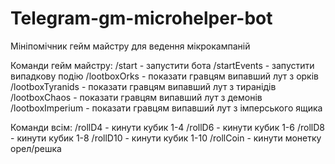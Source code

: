 # Telegram-gm-microhelper-bot
Мініпомічник гейм майстру для ведення мікрокампаній

Команди гейм майстру:
/start - запустити бота
/startEvents - запустити випадкову подію
/lootboxOrks - показати гравцям випавший лут з орків
/lootboxTyranids - показати гравцям випавший лут з тиранідів
/lootboxChaos - показати гравцям випавший лут з демонів
/lootboxImperium - показати гравцям випавший лут з імперського ящика

Команди всім:
/rollD4 - кинути кубик 1-4
/rollD6 - кинути кубик 1-6
/rollD8 - кинути кубик 1-8
/rollD10 - кинути кубик 1-10
/rollCoin - кинути монетку орел/решка
